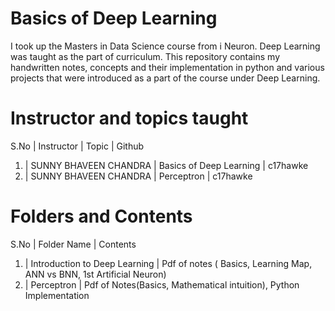 # Basics of Deep Learning
I took up the Masters in Data Science course from i Neuron. Deep Learning was taught as the part of curriculum. This repository contains my handwritten notes, concepts and their implementation in python and various projects that were introduced as a part of the course under Deep Learning. 

# Instructor and topics taught 

S.No | Instructor | Topic | Github 
1. | SUNNY BHAVEEN CHANDRA |  Basics of Deep Learning | c17hawke
2. | SUNNY BHAVEEN CHANDRA | Perceptron | c17hawke

# Folders and Contents 
S.No | Folder Name | Contents  
1. | Introduction to Deep Learning | Pdf of notes ( Basics, Learning Map, ANN vs BNN, 1st Artificial Neuron)
2. | Perceptron | Pdf of Notes(Basics, Mathematical intuition), Python Implementation 




